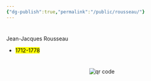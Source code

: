 ```yaml
---
{"dg-publish":true,"permalink":"/public/rousseau/"}
---
```


#

Jean-Jacques Rousseau

- <mark>1712-1778</mark>



#
<p style="text-align: center;"><img src="https://chart.googleapis.com/chart?cht=qr&chl=https://notes.andrasdenes.com/rousseau&chs=180x180&choe=UTF-8&chld=L|2" alt="qr code"></p>

